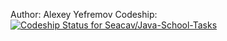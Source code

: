 Author: Alexey Yefremov
Codeship: [![Codeship Status for Seacav/Java-School-Tasks](https://app.codeship.com/projects/6835bb00-191a-0138-df19-72016f2dcd3a/status?branch=master)](https://app.codeship.com/projects/381318)
